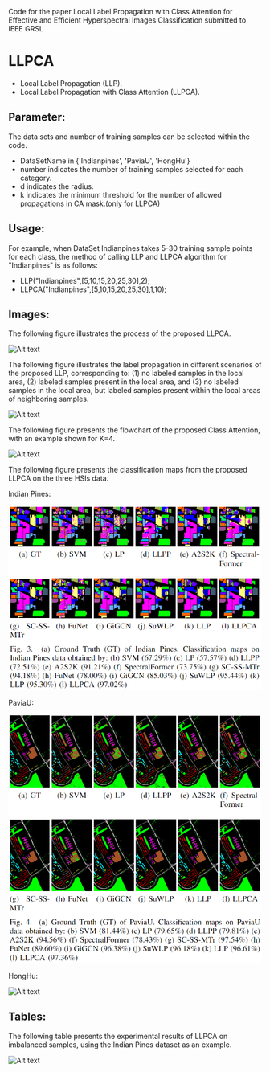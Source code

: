 Code for the paper Local Label Propagation with Class Attention for Effective and Efficient Hyperspectral Images Classification submitted to IEEE GRSL


# LLPCA
- Local Label Propagation (LLP).
- Local Label Propagation with Class Attention (LLPCA).

## Parameter:
The data sets and  number of training samples can be selected within the code.  
- DataSetName in {'Indianpines', 'PaviaU', 'HongHu'}
- number indicates the number of training samples selected for each category.
- d indicates the radius.
- k indicates the minimum threshold for the number of allowed propagations in CA mask.(only for LLPCA)

## Usage:
For example, when DataSet Indianpines takes 5-30 training sample points for each class, the method of calling LLP and LLPCA algorithm for "Indianpines" is as follows:
- LLP("Indianpines",[5,10,15,20,25,30],2);
- LLPCA("Indianpines",[5,10,15,20,25,30],1,10);


## Images:
The following figure illustrates the process of the proposed LLPCA.

![Alt text](https://github.com/nmvbxcz/LLPCA/blob/main/LLPCA_progress.png?raw=true)


The following figure illustrates the label propagation in different scenarios of the proposed LLP, corresponding to: (1) no labeled samples in the local area, (2) labeled samples present in the local area, and (3) no labeled samples in the local area, but labeled samples present within the local areas of neighboring samples.

![Alt text](https://github.com/nmvbxcz/LLPCA/blob/main/LLP.png?raw=true)


The following figure presents the flowchart of the proposed Class Attention, with an example shown for K=4.

![Alt text](https://github.com/nmvbxcz/LLPCA/blob/main/CA.png?raw=true)


The following figure presents the classification maps from the proposed LLPCA on the three HSIs data.

Indian Pines:

![Alt text](https://github.com/nmvbxcz/LLPCA/blob/main/indian.png?raw=true)


PaviaU:

![Alt text](https://github.com/nmvbxcz/LLPCA/blob/main/paviau.png?raw=true)


HongHu:

![Alt text](https://github.com/nmvbxcz/LLPCA/blob/main/honghu.png?raw=true)


## Tables:
The following table presents the experimental results of LLPCA on imbalanced samples, using the Indian Pines dataset as an example.

![Alt text](https://github.com/nmvbxcz/LLPCA/blob/main/imbalanced_samples.png?raw=true)
